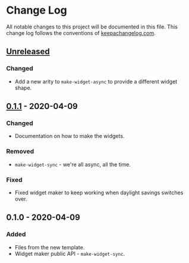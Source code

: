 # Change Log
All notable changes to this project will be documented in this file. This change log follows the conventions of [keepachangelog.com](http://keepachangelog.com/).

## [Unreleased]
### Changed
- Add a new arity to `make-widget-async` to provide a different widget shape.

## [0.1.1] - 2020-04-09
### Changed
- Documentation on how to make the widgets.

### Removed
- `make-widget-sync` - we're all async, all the time.

### Fixed
- Fixed widget maker to keep working when daylight savings switches over.

## 0.1.0 - 2020-04-09
### Added
- Files from the new template.
- Widget maker public API - `make-widget-sync`.

[Unreleased]: https://github.com/your-name/rewrite/compare/0.1.1...HEAD
[0.1.1]: https://github.com/your-name/rewrite/compare/0.1.0...0.1.1
